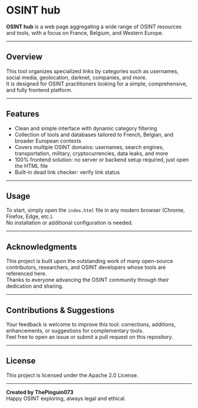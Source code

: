 # OSINT hub

**OSINT hub** is a web page aggregating a wide range of OSINT resources and tools, with a focus on France, Belgium, and Western Europe.

---

## Overview

This tool organizes specialized links by categories such as usernames, social media, geolocation, darknet, companies, and more.  
It is designed for OSINT practitioners looking for a simple, comprehensive, and fully frontend platform.

---

## Features

- Clean and simple interface with dynamic category filtering  
- Collection of tools and databases tailored to French, Belgian, and broader European contexts  
- Covers multiple OSINT domains: usernames, search engines, transportation, military, cryptocurrencies, data leaks, and more  
- 100% frontend solution: no server or backend setup required, just open the HTML file
- Built-in dead link checker: verify link status 

---

## Usage

To start, simply open the `index.html` file in any modern browser (Chrome, Firefox, Edge, etc.).  
No installation or additional configuration is needed.

---

## Acknowledgments

This project is built upon the outstanding work of many open-source contributors, researchers, and OSINT developers whose tools are referenced here.  
Thanks to everyone advancing the OSINT community through their dedication and sharing.

---

## Contributions & Suggestions

Your feedback is welcome to improve this tool: corrections, additions, enhancements, or suggestions for complementary tools.  
Feel free to open an issue or submit a pull request on this repository.

---

## License

This project is licensed under the Apache 2.0 License.

---

**Created by ThePinguin073**  
Happy OSINT exploring, always legal and ethical.

